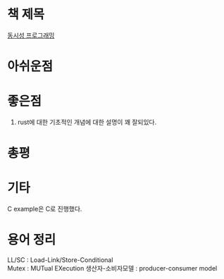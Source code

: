 # 책 제목

[동시성 프로그래밍](http://www.yes24.com/Product/Goods/108570426)

# 아쉬운점

# 좋은점

1. rust에 대한 기초적인 개념에 대한 설명이 꽤 잘되있다.
# 총평

# 기타

C example은 C로 진행했다.

# 용어 정리

LL/SC : Load-Link/Store-Conditional  
Mutex : MUTual EXecution 
생산자-소비자모델 : producer-consumer model 
